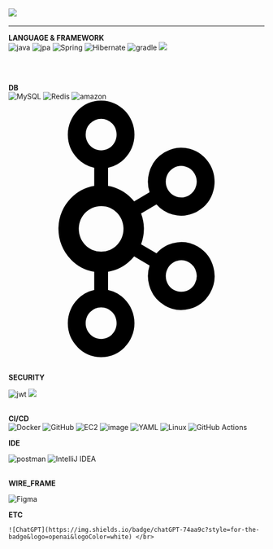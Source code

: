 ## <img src="https://capsule-render.vercel.app/api?type=wave&color=auto&height=300&section=header&text=Sirius%20GITHUB&fontSize=90" /> 

<!--
**Sirius147/Sirius147** is a ✨ _special_ ✨ repository because its `README.md` (this file) appears on your GitHub profile.

Here are some ideas to get you started:

- 🔭 I’m currently working on ...
- 🌱 I’m currently learning ...
- 👯 I’m looking to collaborate on ...
- 🤔 I’m looking for help with ...
- 💬 Ask me about ...
- 📫 How to reach me: ...
- 😄 Pronouns: ...
- ⚡ Fun fact: ...
-->


--- 

**LANGUAGE & FRAMEWORK** </BR>
![java](https://github.com/user-attachments/assets/a9cd03e7-07d6-477e-b3dd-32e7a6ae1e08)
![jpa](https://github.com/user-attachments/assets/dd9fdaec-6850-4401-9c67-af2da34ddf5d) 
![Spring](https://img.shields.io/badge/spring-%236DB33F.svg?style=for-the-badge&logo=spring&logoColor=white)
![Hibernate](https://img.shields.io/badge/Hibernate-59666C?style=for-the-badge&logo=Hibernate&logoColor=white)
![gradle](https://github.com/user-attachments/assets/3e2aecfc-6ca4-4c16-b05a-857ea967c265)
<img src="https://img.shields.io/badge/SpringBoot-10B146?style=for-the-badge&logo=SpringBoot&logoColor=white">

</BR> </BR>

**DB** </BR>
![MySQL](https://img.shields.io/badge/mysql-4479A1.svg?style=for-the-badge&logo=mysql&logoColor=white)
![Redis](https://img.shields.io/badge/redis-%23DD0031.svg?style=for-the-badge&logo=redis&logoColor=white)
![amazon](https://github.com/user-attachments/assets/0713b793-2d1e-40df-b31a-0005c2d18625)
<svg role="img" viewBox="0 0 24 24" xmlns="http://www.w3.org/2000/svg"><title>Apache Kafka</title><path d="M9.71 2.136a1.43 1.43 0 0 0-2.047 0h-.007a1.48 1.48 0 0 0-.421 1.042c0 .41.161.777.422 1.039l.007.007c.257.264.616.426 1.019.426.404 0 .766-.162 1.027-.426l.003-.007c.261-.262.421-.629.421-1.039 0-.408-.159-.777-.421-1.042H9.71zM8.683 22.295c.404 0 .766-.167 1.027-.429l.003-.008c.261-.261.421-.631.421-1.036 0-.41-.159-.778-.421-1.044H9.71a1.42 1.42 0 0 0-1.027-.432 1.4 1.4 0 0 0-1.02.432h-.007c-.26.266-.422.634-.422 1.044 0 .406.161.775.422 1.036l.007.008c.258.262.617.429 1.02.429zm7.89-4.462c.359-.096.683-.33.882-.684l.027-.052a1.47 1.47 0 0 0 .114-1.067 1.454 1.454 0 0 0-.675-.896l-.021-.014a1.425 1.425 0 0 0-1.078-.132c-.36.091-.684.335-.881.686-.2.349-.241.75-.146 1.119.099.363.33.691.675.896h.002c.346.203.737.239 1.101.144zm-6.405-7.342a2.083 2.083 0 0 0-1.485-.627c-.58 0-1.103.242-1.482.627-.378.385-.612.916-.612 1.507s.233 1.124.612 1.514a2.08 2.08 0 0 0 2.967 0c.379-.39.612-.923.612-1.514s-.233-1.122-.612-1.507zm-.835-2.51c.843.141 1.6.552 2.178 1.144h.004c.092.093.182.196.265.299l1.446-.851a3.176 3.176 0 0 1-.047-1.808 3.149 3.149 0 0 1 1.456-1.926l.025-.016a3.062 3.062 0 0 1 2.345-.306c.77.21 1.465.721 1.898 1.482v.002c.431.757.518 1.626.313 2.408a3.145 3.145 0 0 1-1.456 1.928l-.198.118h-.02a3.095 3.095 0 0 1-2.154.201 3.127 3.127 0 0 1-1.514-.944l-1.444.848a4.162 4.162 0 0 1 0 2.879l1.444.846c.413-.47.939-.789 1.514-.944a3.041 3.041 0 0 1 2.371.319l.048.023v.002a3.17 3.17 0 0 1 1.408 1.906 3.215 3.215 0 0 1-.313 2.405l-.026.053-.003-.005a3.147 3.147 0 0 1-1.867 1.436 3.096 3.096 0 0 1-2.371-.318v-.006a3.156 3.156 0 0 1-1.456-1.927 3.175 3.175 0 0 1 .047-1.805l-1.446-.848a3.905 3.905 0 0 1-.265.294l-.004.005a3.938 3.938 0 0 1-2.178 1.138v1.699a3.09 3.09 0 0 1 1.56.862l.002.004c.565.572.914 1.368.914 2.243 0 .873-.35 1.664-.914 2.239l-.002.009a3.1 3.1 0 0 1-2.21.931 3.1 3.1 0 0 1-2.206-.93h-.002v-.009a3.186 3.186 0 0 1-.916-2.239c0-.875.35-1.672.916-2.243v-.004h.002a3.1 3.1 0 0 1 1.558-.862v-1.699a3.926 3.926 0 0 1-2.176-1.138l-.006-.005a4.098 4.098 0 0 1-1.173-2.874c0-1.122.452-2.136 1.173-2.872h.006a3.947 3.947 0 0 1 2.176-1.144V6.289a3.137 3.137 0 0 1-1.558-.864h-.002v-.004a3.192 3.192 0 0 1-.916-2.243c0-.871.35-1.669.916-2.243l.002-.002A3.084 3.084 0 0 1 8.683 0c.861 0 1.641.355 2.21.932v.002h.002c.565.574.914 1.372.914 2.243 0 .876-.35 1.667-.914 2.243l-.002.005a3.142 3.142 0 0 1-1.56.864v1.692zm8.121-1.129l-.012-.019a1.452 1.452 0 0 0-.87-.668 1.43 1.43 0 0 0-1.103.146h.002c-.347.2-.58.529-.677.896-.095.365-.054.768.146 1.119l.007.009c.2.347.519.579.874.673.357.103.755.059 1.098-.144l.019-.009a1.47 1.47 0 0 0 .657-.885 1.493 1.493 0 0 0-.141-1.118"/></svg>
</BR> </BR>

**SECURITY** </BR>

![jwt](https://github.com/user-attachments/assets/83bddf8b-d556-4e60-8391-2074704103c4)
<img src="https://img.shields.io/badge/SpringSecurity-3B66BC?style=for-the-badge&logo=SpringSecurity&logoColor=white"> </BR> </BR>


**CI/CD** </BR>
![Docker](https://img.shields.io/badge/docker-%230db7ed.svg?style=for-the-badge&logo=docker&logoColor=white)
![GitHub](https://img.shields.io/badge/github-%23121011.svg?style=for-the-badge&logo=github&logoColor=white)
![EC2](https://github.com/user-attachments/assets/4869b01e-be93-4da6-9d18-8d098e3b1971)
![image](https://github.com/user-attachments/assets/5e1795a5-88c5-4411-93cd-8afcf16d781e)
![YAML](https://img.shields.io/badge/yaml-%23ffffff.svg?style=for-the-badge&logo=yaml&logoColor=151515)
![Linux](https://img.shields.io/badge/Linux-FCC624?style=for-the-badge&logo=linux&logoColor=black)
![GitHub Actions](https://img.shields.io/badge/github%20actions-%232671E5.svg?style=for-the-badge&logo=githubactions&logoColor=white)

**IDE** </BR>

![postman](https://github.com/user-attachments/assets/4bcd5043-6841-4cd1-b864-dec4dc39f918)
![IntelliJ IDEA](https://img.shields.io/badge/IntelliJIDEA-000000.svg?style=for-the-badge&logo=intellij-idea&logoColor=white) </BR> </BR>

**WIRE_FRAME** </BR>

![Figma](https://img.shields.io/badge/figma-%23F24E1E.svg?style=for-the-badge&logo=figma&logoColor=white)  </BR>


**ETC** </br>

	![ChatGPT](https://img.shields.io/badge/chatGPT-74aa9c?style=for-the-badge&logo=openai&logoColor=white) </br>
